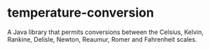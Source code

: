 temperature-conversion
===========================

A Java library that permits conversions between the Celsius, Kelvin, Rankine, Delisle, Newton, Reaumur, Romer and Fahrenheit scales.
